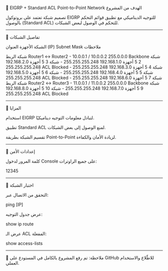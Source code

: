 

📄 EIGRP + Standard ACL Point-to-Point Network
 الهدف من المشروع

تصميم شبكة تعتمد على بروتوكول EIGRP للتوجيه الديناميكي مع تطبيق قوائم التحكم بالوصول (Standard ACL) للتحكم في الوصول لبعض الشبكات.


---

🔹 تفاصيل الشبكات

الشبكة	الأجهزة	العنوان (IP)	Subnet Mask	ملاحظات

شبكة الربط Router1 ↔ Router2	-	10.0.0.1 / 10.0.0.2	255.0.0.0	Backbone
شبكة 2	5 أجهزة	192.168.1.0	255.255.255.248	-
شبكة 3	5 أجهزة	192.168.2.0	255.255.255.248	ACL Blocked
شبكة 4	5 أجهزة	192.168.3.0	255.255.255.248	-
شبكة 5	5 أجهزة	192.168.4.0	255.255.255.248	-
شبكة 6	5 أجهزة	192.168.5.0	255.255.255.248	ACL Blocked
شبكة 7	5 أجهزة	192.168.6.0	255.255.255.248	-
شبكة الربط Router2 ↔ Router3	-	11.0.0.1 / 11.0.0.2	255.0.0.0	Backbone
شبكة 9	5 أجهزة	192.168.7.0	255.255.255.248	-
شبكة 10	5 أجهزة	192.168.8.0	255.255.255.248	ACL Blocked



---

🔹 المزايا

استخدام EIGRP لتبادل معلومات التوجيه ديناميكيًا.

تطبيق Standard ACL لمنع الوصول إلى بعض الشبكات.

تقسيم الشبكة بطريقة Point-to-Point لزيادة الأمان والكفاءة.



---

🔹 إعدادات الأمن

كلمة المرور لدخول Console على جميع الراوترات:

12345



---

🔹 اختبار الشبكة

التحقق من الاتصال عبر:

ping [IP]

عرض جدول التوجيه:

show ip route

عرض الـ ACL المفعلة:

show access-lists



---

📌 ملاحظة:
تم رفع المشروع بالكامل في المستودع على GitHub للاطّلاع والاستخدام العملي.



